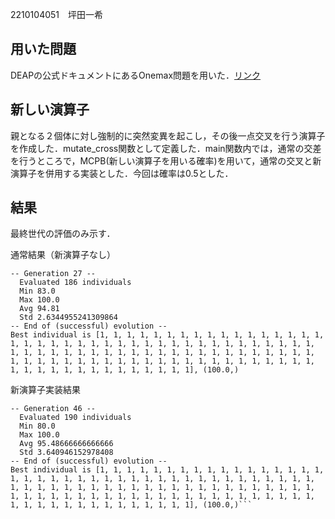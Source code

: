 2210104051　坪田一希

## 用いた問題
DEAPの公式ドキュメントにあるOnemax問題を用いた．[リンク](https://deap.readthedocs.io/en/master/examples/ga_onemax.html)

## 新しい演算子
親となる２個体に対し強制的に突然変異を起こし，その後一点交叉を行う演算子を作成した．mutate_cross関数として定義した．main関数内では，通常の交差を行うところで，MCPB(新しい演算子を用いる確率)を用いて，通常の交叉と新演算子を併用する実装とした．今回は確率は0.5とした．

## 結果
最終世代の評価のみ示す．

通常結果（新演算子なし）

```
-- Generation 27 --
  Evaluated 186 individuals
  Min 83.0
  Max 100.0
  Avg 94.81
  Std 2.6344955241309864
-- End of (successful) evolution --
Best individual is [1, 1, 1, 1, 1, 1, 1, 1, 1, 1, 1, 1, 1, 1, 1, 1, 1, 1, 1, 1, 1, 1, 1, 1, 1, 1, 1, 1, 1, 1, 1, 1, 1, 1, 1, 1, 1, 1, 1, 1, 1, 1, 1, 1, 1, 1, 1, 1, 1, 1, 1, 1, 1, 1, 1, 1, 1, 1, 1, 1, 1, 1, 1, 1, 1, 1, 1, 1, 1, 1, 1, 1, 1, 1, 1, 1, 1, 1, 1, 1, 1, 1, 1, 1, 1, 1, 1, 1, 1, 1, 1, 1, 1, 1, 1, 1, 1, 1, 1, 1], (100.0,)
```

新演算子実装結果

```
-- Generation 46 --
  Evaluated 190 individuals
  Min 80.0
  Max 100.0
  Avg 95.48666666666666
  Std 3.640946152978408
-- End of (successful) evolution --
Best individual is [1, 1, 1, 1, 1, 1, 1, 1, 1, 1, 1, 1, 1, 1, 1, 1, 1, 1, 1, 1, 1, 1, 1, 1, 1, 1, 1, 1, 1, 1, 1, 1, 1, 1, 1, 1, 1, 1, 1, 1, 1, 1, 1, 1, 1, 1, 1, 1, 1, 1, 1, 1, 1, 1, 1, 1, 1, 1, 1, 1, 1, 1, 1, 1, 1, 1, 1, 1, 1, 1, 1, 1, 1, 1, 1, 1, 1, 1, 1, 1, 1, 1, 1, 1, 1, 1, 1, 1, 1, 1, 1, 1, 1, 1, 1, 1, 1, 1, 1, 1], (100.0,)```
